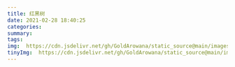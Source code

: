 ```yaml
---
title: 红黑树
date: 2021-02-28 18:40:25
categories:
summary:
tags:
img:  https://cdn.jsdelivr.net/gh/GoldArowana/static_source@main/images/cover/co12.jpg
tinyImg:  https://cdn.jsdelivr.net/gh/GoldArowana/static_source@main/images/tiny/cover/co12.jpg
---
```


